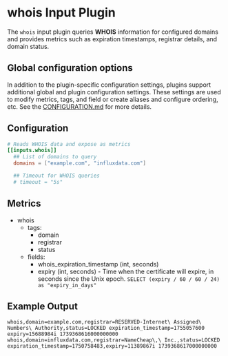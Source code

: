 # whois Input Plugin

The `whois` input plugin queries **WHOIS** information for configured domains and provides metrics such as expiration timestamps, registrar details, and domain status.

## Global configuration options <!-- @/docs/includes/plugin_config.md -->

In addition to the plugin-specific configuration settings, plugins support
additional global and plugin configuration settings. These settings are used to
modify metrics, tags, and field or create aliases and configure ordering, etc.
See the [CONFIGURATION.md][CONFIGURATION.md] for more details.

[CONFIGURATION.md]: ../../../docs/CONFIGURATION.md#plugins

## Configuration

```toml @sample.conf
# Reads WHOIS data and expose as metrics
[[inputs.whois]]
  ## List of domains to query
  domains = ["example.com", "influxdata.com"]

  ## Timeout for WHOIS queries
  # timeout = "5s"
```

## Metrics

- whois
  - tags:
    - domain
    - registrar
    - status
  - fields:
    - whois_expiration_timestamp (int, seconds)
    - expiry (int, seconds) - Time when the certificate will expire, in seconds
      since the Unix epoch. `SELECT (expiry / 60 / 60 / 24) as "expiry_in_days"`

## Example Output

```text
whois,domain=example.com,registrar=RESERVED-Internet\ Assigned\ Numbers\ Authority,status=LOCKED expiration_timestamp=1755057600 expiry=15688984i 1739368616000000000
whois,domain=influxdata.com,registrar=NameCheap\,\ Inc.,status=LOCKED expiration_timestamp=1750758483,expiry=11389867i 1739368617000000000
```

